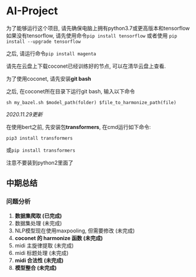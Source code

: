 # AI-Project
为了能够运行这个项目, 请先确保电脑上拥有python3.7或更高版本和tensorflow
如果没有tensorflow, 请先使用命令`pip install tensorflow` 或者使用 `pip install --upgrade tensorflow`

之后, 请运行命令`pip install magenta`

请先在云盘上下载coconet已经训练好的节点, 可以在清华云盘上查看.

为了使用coconet, 请先安装**git bash**

之后, 在coconet所在目录下运行git bash, 输入以下命令

`sh my_bazel.sh $model_path(folder) $file_to_harmonize_path(file)`



*2020.11.29更新*

在使用bert之前, 先安装包**transformers**, 在cmd运行如下命令:

`pip3 install transformers`

或`pip install transformers`

注意不要装到python2里面了



## 中期总结

### 问题分析

1. **数据集爬取 (已完成)**
2. 数据集处理 (未完成)
3. NLP模型现在使用maxpooling, 但需要修改 (未完成)
4. **coconet 的 harmonize 函数 (未完成)**
5. midi 主旋律提取 (未完成)
6. midi 标题处理 (未完成)
7. **midi 合法性 (未完成)**
8. **模型整合 (未完成)**
